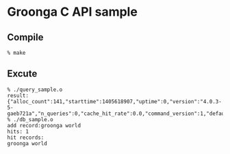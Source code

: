 # Groonga C API sample
## Compile
```
% make
```

## Excute

```
% ./query_sample.o
result:{"alloc_count":141,"starttime":1405618907,"uptime":0,"version":"4.0.3-5-gaeb721a","n_queries":0,"cache_hit_rate":0.0,"command_version":1,"default_command_version":1,"max_command_version":2}
% ./db_sample.o
add record:groonga world
hits: 1
hit records:
groonga world
```
